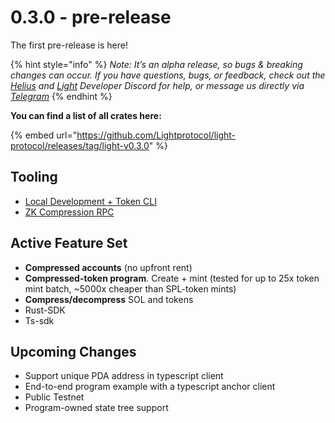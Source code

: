 # 0.3.0 - pre-release

The first pre-release is here!

{% hint style="info" %}
_Note: It’s an alpha release, so bugs & breaking changes can occur. If you have questions, bugs, or feedback, check out the_ [_Helius_](https://discord.gg/Uzzf6a7zKr) _and_ [_Light_](https://discord.gg/CYvjBgzRFP) _Developer Discord for help, or message us directly via_ [_Telegram_](https://t.me/swen\_light)
{% endhint %}

**You can find a list of all crates here:**

{% embed url="https://github.com/Lightprotocol/light-protocol/releases/tag/light-v0.3.0" %}

## Tooling

* [Local Development + Token CLI](https://github.com/Lightprotocol/light-protocol/tree/main/cli)
* [ZK Compression RPC](https://github.com/helius-labs/photon)

## Active Feature Set

* **Compressed accounts** (no upfront rent)
* **Compressed-token program**. Create + mint (tested for up to 25x token mint batch, \~5000x cheaper than SPL-token mints)
* **Compress/decompress** SOL and tokens
* Rust-SDK
* Ts-sdk

## Upcoming Changes

* Support unique PDA address in typescript client
* End-to-end program example with a typescript anchor client
* Public Testnet
* Program-owned state tree support
